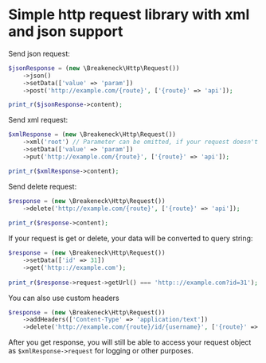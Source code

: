 # Simple http request library with xml and json support

Send json request:
```php
$jsonResponse = (new \Breakeneck\Http\Request())
    ->json()
    ->setData(['value' => 'param'])
    ->post('http://example.com/{route}', ['{route}' => 'api']);

print_r($jsonResponse->content);    
```

Send xml request:
```php
$xmlResponse = (new \Breakeneck\Http\Request())
    ->xml('root') // Parameter can be omitted, if your request doesn't contain body
    ->setData(['value' => 'param'])
    ->put('http://example.com/{route}', ['{route}' => 'api']);

print_r($xmlResponse->content);
```

Send delete request:
```php
$response = (new \Breakeneck\Http\Request())
    ->delete('http://example.com/{route}', ['{route}' => 'api']);
    
print_r($response->content);
```
If your request is get or delete, your data will be converted to query string:
```php
$response = (new \Breakeneck\Http\Request())
    ->setData(['id' => 31])
    ->get('http:://example.com');
    
print_r($response->request->getUrl() === 'http:://example.com?id=31');
```
You can also use custom headers
```php
$response = (new \Breakeneck\Http\Request())
    ->addHeaders(['Content-Type' => 'application/text'])
    ->delete('http://example.com/{route}/id/{username}', ['{route}' => 'api', '{username}' => 'breakeneck']);
```

After you get response, you will still be able to access your request object as `$xmlResponse->request` for logging or other purposes.
